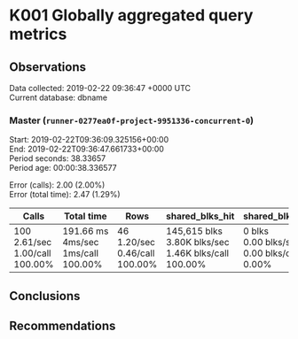 # K001 Globally aggregated query metrics

## Observations ##
Data collected: 2019-02-22 09:36:47 +0000 UTC  
Current database: dbname  


### Master (`runner-0277ea0f-project-9951336-concurrent-0`) ###
Start: 2019-02-22T09:36:09.325156+00:00  
End: 2019-02-22T09:36:47.661733+00:00  
Period seconds: 38.33657  
Period age: 00:00:38.336577  

Error (calls): 2.00 (2.00%)  
Error (total time): 2.47 (1.29%)

Calls | Total&nbsp;time | Rows | shared_blks_hit | shared_blks_read | shared_blks_dirtied | shared_blks_written | blk_read_time | blk_write_time | kcache_reads | kcache_writes | kcache_user_time_ms | kcache_system_time 
-------|------------|------|-----------------|------------------|---------------------|---------------------|---------------|----------------|--------------|---------------|---------------------|--------------------
100<br/>2.61/sec<br/>1.00/call<br/>100.00% |191.66&nbsp;ms<br/>4ms/sec<br/>1ms/call<br/>100.00% |46<br/>1.20/sec<br/>0.46/call<br/>100.00% |145,615&nbsp;blks<br/>3.80K&nbsp;blks/sec<br/>1.46K&nbsp;blks/call<br/>100.00% |0&nbsp;blks<br/>0.00&nbsp;blks/sec<br/>0.00&nbsp;blks/call<br/>0.00% |0&nbsp;blks<br/>0.00&nbsp;blks/sec<br/>0.00&nbsp;blks/call<br/>0.00% |0&nbsp;blks<br/>0.00&nbsp;blks/sec<br/>0.00&nbsp;blks/call<br/>0.00% |0.00&nbsp;ms<br/>0s/sec<br/>0s/call<br/>0.00% |0.00&nbsp;ms<br/>0s/sec<br/>0s/call<br/>0.00% |0.00&nbsp;bytes<br/>0.00&nbsp;bytes/sec<br/>0.00&nbsp;bytes/call<br/>0.00% |0.00&nbsp;bytes<br/>0.00&nbsp;bytes/sec<br/>0.00&nbsp;bytes/call<br/>0.00% |0.00&nbsp;ms<br/>0s/sec<br/>0s/call<br/>0.00% |0.00&nbsp;ms<br/>0s/sec<br/>0s/call<br/>0.00%





## Conclusions ##


## Recommendations ##

